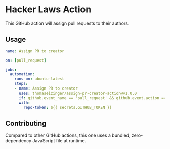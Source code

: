# Hacker Laws Action

This GitHub action will assign pull requests to their authors.

## Usage

```yaml
name: Assign PR to creator

on: [pull_request]

jobs:
  automation:
    runs-on: ubuntu-latest
    steps:
    - name: Assign PR to creator
      uses: thomaseizinger/assign-pr-creator-action@v1.0.0
      if: github.event_name == 'pull_request' && github.event.action == 'opened'
      with:
        repo-token: ${{ secrets.GITHUB_TOKEN }}
```

## Contributing

Compared to other GitHub actions, this one uses a bundled, zero-dependency JavaScript file at runtime.
